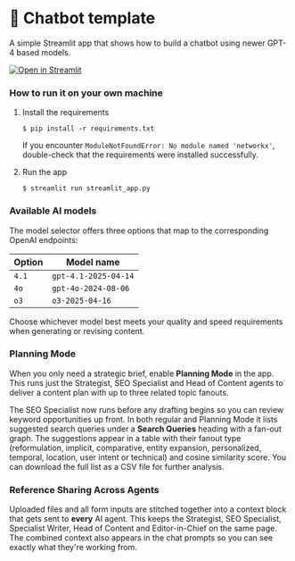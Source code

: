 # 💬 Chatbot template

A simple Streamlit app that shows how to build a chatbot using newer GPT-4 based models.

[![Open in Streamlit](https://static.streamlit.io/badges/streamlit_badge_black_white.svg)](https://chatbot-template.streamlit.app/)

### How to run it on your own machine

1. Install the requirements

   ```
   $ pip install -r requirements.txt
   ```

   If you encounter `ModuleNotFoundError: No module named 'networkx'`,
   double-check that the requirements were installed successfully.

2. Run the app

   ```
   $ streamlit run streamlit_app.py
   ```

### Available AI models

The model selector offers three options that map to the corresponding OpenAI endpoints:

| Option | Model name |
| ------ | ---------- |
| `4.1`  | `gpt-4.1-2025-04-14` |
| `4o`   | `gpt-4o-2024-08-06` |
| `o3`   | `o3-2025-04-16` |

Choose whichever model best meets your quality and speed requirements when generating or revising content.

### Planning Mode

When you only need a strategic brief, enable **Planning Mode** in the app. This runs just the Strategist, SEO Specialist and Head of Content agents to deliver a content plan with up to three related topic fanouts.

The SEO Specialist now runs before any drafting begins so you can review keyword opportunities up front.
In both regular and Planning Mode it lists suggested search queries under a **Search Queries** heading with a fan-out graph.
The suggestions appear in a table with their fanout type (reformulation, implicit, comparative, entity expansion, personalized, temporal, location, user intent or technical) and cosine similarity score. You can download the full list as a CSV file for further analysis.

### Reference Sharing Across Agents

Uploaded files and all form inputs are stitched together into a context block that gets sent to **every** AI agent. This keeps the Strategist, SEO Specialist, Specialist Writer, Head of Content and Editor-in-Chief on the same page. The combined context also appears in the chat prompts so you can see exactly what they're working from.
